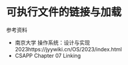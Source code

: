 # 可执行文件的链接与加载

参考资料
 - 南京大学 操作系统：设计与实现 2023https://jyywiki.cn/OS/2023/index.html 
 - CSAPP Chapter 07 Linking